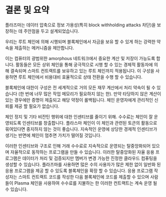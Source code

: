 # 결론 및 요약

플라즈마는 데이터 압축으로 정보 가용성(특히 block withholding attacks 차단)을 보장하는 데 주안점을 두고 설계되었습니다.

우리는 루트 체인에 의해 시행되며 블록체인에서 자금을 보유 할 수 있게 하는 강력한 약속을 제출하는 메커니즘을 제안합니다.

이는 컴퓨터의 광범위한 amorphous 네트워크에서 중요한 계산 및 저장이 가능도록 합니다. 활동들은 모든 상위 체인을 통해 궁극적으로 시행 할 수 있는 경제적 활동자에 의해 결속되며 스마트 컨트랙트를 보유하고 있는 루트 체인까지 적용됩니다. 이 구성을 사용하면 루트 체인에서 비용대비 효율적으로 상태 전환을 수행 할 수 있습니다.

블록체인에 대한이 구성은 전 세계적으로 거의 모든 재무 계산에서 처리 약속이 될 수 있습니다 (한 번에 너무 많은 작업 메모리가 필요하지 않는 한). 만약 타당하지 않은 계산이 있는 경우에만 증명이 제출되고 해당 약정이 롤백됩니다. 체인 운영자에게 관리적인 신뢰를 제공 할 필요가 없습니다.

체인 정지 및 기타 비잔틴 행위에 대한 인센티브를 줄이기 위해. 수수료는 체인이 잘 운영되도록 인센티브를 창출합니다. 플라스마 체인이 이 체인과 관련된 토큰의 활동으로 묶여있다면 중지하지 않는 것이 좋습니다. 지속적인 운영에 상당한 경제적 인센티브가 생기는 반면에 체인이 멈추면 가치가 떨어질 것입니다.

이러한 인센티브와 구조로 인해 거래 수수료로 지속적으로 운영되는 탈중앙화되어 있으며 자율적으로 동작하는 프로그램을 만들 수 있습니다. 이러한 탈중앙화된 자율 응용 프로그램은 데이터가 처리 및 검증되지만 멤버가 변경 가능한 진정한 클라우드 컴퓨팅을 생성할 수 있습니다. 플라즈마를 사용하면 많은 수의 사용자가 많은 제한 없이 일반화 된 응용 프로그램을 제공 할 수 있도록 블록체인을 확장 할 수 있습니다. 응용 프로그램 작성자는 스마트 컨트랙트 코드를 작성한 다음 블록체인에 코드를 제출할 수 있으며 사람들이 Plasma 체인을 사용하여 수수료를 지불하는 한 이러한 컨트랙트는 계속 운영 될 수 있습니다.
